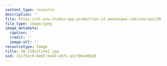 ```yaml
---
content_type: resource
description: ''
file: https://ol-ocw-studio-app-production.s3.amazonaws.com/courses/20-219-becoming-the-next-bill-nye-writing-and-hosting-the-educational-show-january-iap-2015/21c75ec98e87be43eb71a1cf0bad8d2b_20.219inline1.jpg
file_type: image/jpeg
image_metadata:
  caption: ''
  credit: ''
  image-alt: ''
resourcetype: Image
title: 20.219inline1.jpg
uid: 21c75ec9-8e87-be43-eb71-a1cf0bad8d2b
---
```

